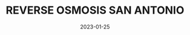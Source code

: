 ---
component: "service3_banner"
date: "2023-01-25"
title: REVERSE OSMOSIS SAN ANTONIO
text: "RO SYSTEMS IN SAN ANTONIO. REVERSE OSMOSIS IN 3 STAGE, 5 STAGE AND ALKALINE WATER. UNDER SINK RO DRINKING SYSTEMS SAN ANTONIO, TEXAS."
textColor: white
featuredImage: ../../../images/service-gaines.webp
---